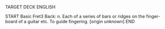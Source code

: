 TARGET DECK
ENGLISH

START
Basic
Fret3
Back: n. Each of a series of bars or ridges on the finger-board of a guitar etc. To guide fingering. [origin unknown]
END
